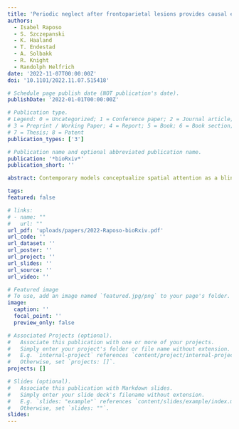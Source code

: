 ```yaml
---
title: 'Periodic neglect after frontoparietal lesions provides causal evidence for rhythmic attention sampling'
authors:
  - Isabel Raposo
  - S. Szczepanski
  - K. Haaland
  - T. Endestad
  - A. Solbakk
  - R. Knight
  - Randolph Helfrich
date: '2022-11-07T00:00:00Z'
doi: '10.1101/2022.11.07.515418'

# Schedule page publish date (NOT publication's date).
publishDate: '2022-01-01T00:00:00Z'

# Publication type.
# Legend: 0 = Uncategorized; 1 = Conference paper; 2 = Journal article;
# 3 = Preprint / Working Paper; 4 = Report; 5 = Book; 6 = Book section;
# 7 = Thesis; 8 = Patent
publication_types: ['3']

# Publication name and optional abbreviated publication name.
publication: '*bioRxiv*'
publication_short: ''

abstract: Contemporary models conceptualize spatial attention as a blinking spotlight that sequentially samples visual space. Hence, behavior fluctuates over time even in states of presumed "sustained" attention. Recent evidence suggested that rhythmic neural activity in the frontoparietal network constitutes the functional basis of rhythmic attentional sampling. However, causal evidence to support this notion remains absent. Using a lateralized spatial attention task, we addressed this issue in patients with focal lesions in the frontoparietal attention network. Our results uncovered that frontoparietal lesions introduce periodic neglect, i.e., temporally-specific behavioral deficits that were aligned with the underlying neural oscillations. Attention-guided perceptual sensitivity was on par with healthy controls during optimal phases but attenuated during the less excitable sub-cycles. Theta-dependent sampling (3 - 8 Hz) was causally dependent on prefrontal cortex, while alpha-band sampling (8 - 14 Hz) emerged from parietal areas. Collectively, our findings reveal that lesion-induced high amplitude, low frequency brain activity is not epiphenomenal, but has immediate behavioral consequences. More generally, these results provide causal evidence for the hypothesis that the functional architecture of attention is inherently rhythmic.

tags:
featured: false

# links:
# - name: ""
#   url: ""
url_pdf: 'uploads/papers/2022-Raposo-bioRxiv.pdf'
url_code: ''
url_dataset: ''
url_poster: ''
url_project: ''
url_slides: ''
url_source: ''
url_video: ''

# Featured image
# To use, add an image named `featured.jpg/png` to your page's folder.
image:
  caption: ''
  focal_point: ''
  preview_only: false

# Associated Projects (optional).
#   Associate this publication with one or more of your projects.
#   Simply enter your project's folder or file name without extension.
#   E.g. `internal-project` references `content/project/internal-project/index.md`.
#   Otherwise, set `projects: []`.
projects: []

# Slides (optional).
#   Associate this publication with Markdown slides.
#   Simply enter your slide deck's filename without extension.
#   E.g. `slides: "example"` references `content/slides/example/index.md`.
#   Otherwise, set `slides: ""`.
slides:
---
```

